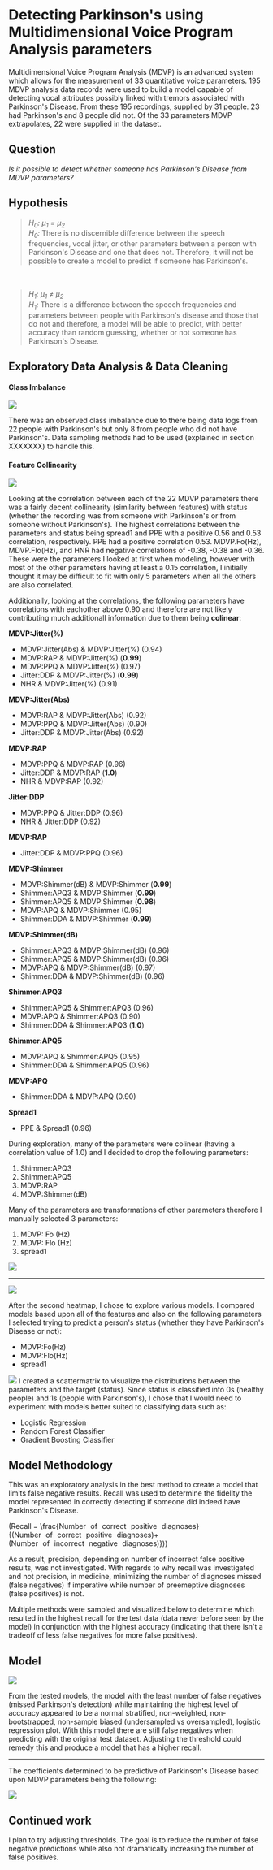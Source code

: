 # Detecting Parkinson's using Multidimensional Voice Program Analysis parameters

Multidimensional Voice Program Analysis (MDVP) is an advanced system which allows for the measurement of 33 quantitative voice parameters. 195 MDVP analysis data records were used to build a model capable of detecting vocal attributes possibly linked with tremors associated with Parkinson's Disease. From these 195 recordings, supplied by 31 people. 23 had Parkinson's and 8 people did not. Of the 33 parameters MDVP extrapolates, 22 were supplied in the dataset.

## Question
*Is it possible to detect whether someone has Parkinson's Disease from MDVP parameters?*

## Hypothesis

> *H<sub>0</sub>: μ<sub>1</sub> =  μ<sub>2</sub>*<br>
>*H<sub>0</sub>:* There is no discernible difference between the speech frequencies, vocal jitter, or other parameters between a person with Parkinson's Disease and one that does not. Therefore, it will not be possible to create a model to predict if someone has Parkinson's.


　



>*H<sub>1</sub>: μ<sub>1</sub> ≠  μ<sub>2</sub>*<br>
> *H<sub>1</sub>:* There is a difference between the speech frequencies and parameters between people with Parkinson's disease and those that do not and therefore, a model will be able to predict, with better accuracy than random guessing, whether or not someone has Parkinson's Disease.

## Exploratory Data Analysis & Data Cleaning

#### Class Imbalance 
![](images/class_imbalance2.png)

There was an observed class imbalance due to there being data logs from 22 people with Parkinson's but only 8 from people who did not have Parkinson's. Data sampling methods had to be used (explained in section XXXXXXX) to handle this. 

#### Feature Collinearity
![](images/initital_heatmap.png)

Looking at the correlation between each of the 22 MDVP parameters there was a fairly decent collinearity (similarity between features)  with status (whether the recording was from someone with Parkinson's or from someone without Parkinson's). The highest correlations between the parameters and status being spread1 and PPE with a positive 0.56 and 0.53 correlation, respectively. PPE had a positive correlation 0.53. MDVP.Fo(Hz), MDVP.Flo(Hz), and HNR had negative correlations of -0.38, -0.38 and -0.36. These were the parameters I looked at first when modeling, however with most of the other parameters having at least a 0.15 correlation, I initially thought it may be difficult to fit with only 5 parameters when all the others are also correlated. 

Additionally, looking at the correlations, the following parameters have correlations with eachother above 0.90 and therefore are not likely contributing much additionall information due to them being **colinear**:

**MDVP:Jitter(%)**
- MDVP:Jitter(Abs) & MDVP:Jitter(%) (0.94)
- MDVP:RAP & MDVP:Jitter(%) (**0.99**)
- MDVP:PPQ & MDVP:Jitter(%) (0.97)
- Jitter:DDP & MDVP:Jitter(%) (**0.99**)
- NHR & MDVP:Jitter(%) (0.91)

**MDVP:Jitter(Abs)**
- MDVP:RAP & MDVP:Jitter(Abs) (0.92)
- MDVP:PPQ & MDVP:Jitter(Abs) (0.90)
- Jitter:DDP & MDVP:Jitter(Abs) (0.92)

**MDVP:RAP**
- MDVP:PPQ & MDVP:RAP (0.96)
- Jitter:DDP & MDVP:RAP (**1.0**)
- NHR & MDVP:RAP (0.92)

**Jitter:DDP**
- MDVP:PPQ & Jitter:DDP (0.96)
- NHR & Jitter:DDP (0.92)

**MDVP:RAP**
- Jitter:DDP & MDVP:PPQ (0.96)

**MDVP:Shimmer**
- MDVP:Shimmer(dB) & MDVP:Shimmer (**0.99**)
- Shimmer:APQ3 & MDVP:Shimmer (**0.99**)
- Shimmer:APQ5 & MDVP:Shimmer (**0.98**)
- MDVP:APQ & MDVP:Shimmer (0.95)
- Shimmer:DDA & MDVP:Shimmer (**0.99**)

**MDVP:Shimmer(dB)**
- Shimmer:APQ3 & MDVP:Shimmer(dB) (0.96)
- Shimmer:APQ5 & MDVP:Shimmer(dB) (0.96)
- MDVP:APQ & MDVP:Shimmer(dB) (0.97)
- Shimmer:DDA & MDVP:Shimmer(dB) (0.96)

**Shimmer:APQ3**
- Shimmer:APQ5 & Shimmer:APQ3 (0.96)
- MDVP:APQ & Shimmer:APQ3 (0.90)
- Shimmer:DDA & Shimmer:APQ3 (**1.0**)

**Shimmer:APQ5**
- MDVP:APQ & Shimmer:APQ5 (0.95)
- Shimmer:DDA & Shimmer:APQ5 (0.96)

**MDVP:APQ**
- Shimmer:DDA & MDVP:APQ (0.90)

**Spread1**
- PPE & Spread1 (0.96)

During exploration, many of the parameters were colinear (having a correlation value of 1.0) and I decided to drop the following parameters:
1. Shimmer:APQ3
2. Shimmer:APQ5
3. MDVP:RAP
4. MDVP:Shimmer(dB)

Many of the parameters are transformations of other parameters therefore I manually selected 3 parameters:
1. MDVP: Fo (Hz)
2. MDVP: Flo (Hz)
3. spread1

![](images/my_heatmap.png)



---

![](images/second_heatmap.png)

After the second heatmap, I chose to explore various models. I compared models based upon all of the features and also on the following parameters I selected trying to predict a person's status (whether they have Parkinson's Disease or not):
- MDVP:Fo(Hz)
- MDVP:Flo(Hz)
- spread1

![](images/my_scatter.png)
I created a scattermatrix to visualize the distributions between the parameters and the target (status). Since status is classified into 0s (healthy people) and 1s (people with Parkinson's), I chose that I would need to experiment with models better suited to classifying data such as:
* Logistic Regression
* Random Forest Classifier
* Gradient Boosting Classifier


## Model Methodology
This was an exploratory analysis in the best method to create a model that limits false negative results. Recall was used to determine the fidelity the model represented in correctly detecting if someone did indeed have Parkinson's Disease.

 \(Recall = \frac{Number of correct positive diagnoses}{(Number of correct positive diagnoses)+(Number of incorrect negative diagnoses)}\))

As a result, precision, depending on number of incorrect false positive results, was not investigated. With regards to why recall was investigated and not precision, in medicine, minimizing the number of diagnoses missed (false negatives) if imperative while number of preemeptive diagnoses (false positives) is not.

Multiple methods were sampled and visualized below to determine which resulted in the highest recall for the test data (data never before seen by the model) in conjunction with the highest accuracy (indicating that there isn't a tradeoff of less false negatives for more false positives).

## Model
![](images/boxplotcomparison.png)

From the tested models, the model with the least number of false negatives (missed Parkinson's detection) while maintaining the highest level of accuracy appeared to be a normal stratified, non-weighted, non-bootstrapped, non-sample biased (undersampled vs oversampled), logistic regression plot. With this model there are still false negatives when predicting with the original test dataset. Adjusting the threshold could remedy this and produce a model that has a higher recall.

---

The coefficients determined to be predictive of Parkinson's Disease based upon MDVP parameters being the following:

![](images/coefficients.png)

## Continued work
I plan to try adjusting thresholds. The goal is to reduce the number of false negative predictions while also not dramatically increasing the number of false positives.
